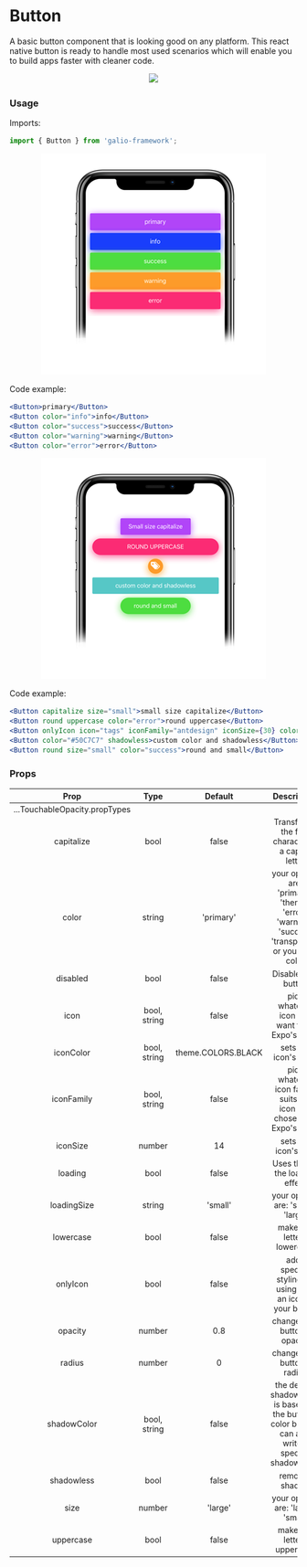 # Button
A basic button component that is looking good on any platform. This react native button is ready to handle most used scenarios which will enable you to build apps faster with cleaner code.

<p align="center">
 <img src="https://i.imgur.com/JjkraTc.png" />
</p>

### Usage
Imports:
```js
import { Button } from 'galio-framework';
```

<p align="center">
  <img src="../assets/buttons_simple.png" alt="Buttons simple example react native"/>
</p>

Code example:
```jsx
<Button>primary</Button>
<Button color="info">info</Button>
<Button color="success">success</Button>
<Button color="warning">warning</Button>
<Button color="error">error</Button>
```
<p align="center">
  <img src="../assets/buttons_advanced.png" alt="Buttons advanced example react native" />
</p>

Code example:
```jsx
<Button capitalize size="small">small size capitalize</Button>
<Button round uppercase color="error">round uppercase</Button>
<Button onlyIcon icon="tags" iconFamily="antdesign" iconSize={30} color="warning" iconColor="#fff" style={{ width: 40, height: 40 }}>warning</Button>
<Button color="#50C7C7" shadowless>custom color and shadowless</Button>
<Button round size="small" color="success">round and small</Button>
```

### Props

|              Prop             |     Type     |       Default      |                                              Description                                             |
|:-----------------------------:|:------------:|:------------------:|:----------------------------------------------------------------------------------------------------:|
| ...TouchableOpacity.propTypes |              |                    |                                                                                                      |
| capitalize                    |     bool     |        false       | Transforms the first character in a capital letter                                                   |
| color                         |    string    |      'primary'     |  your options are: 'primary', 'theme', 'error', 'warning', 'succes', 'transparent' or your own color |
| disabled                      |     bool     |        false       |                                          Disables the button                                         |
| icon                          | bool, string |        false       |                             pick whatever icon you want from Expo's icons                            |
| iconColor                     | bool, string | theme.COLORS.BLACK | sets the icon's color                                                                                |
| iconFamily                    | bool, string |        false       | pick whatever icon family suits the icon you chose from Expo's icons                                 |
| iconSize                      |    number    |         14         |                                         sets the icon's size                                         |
| loading                       |     bool     |        false       |                         Uses the <ActivityIndicator /> for the loading effect                        |
| loadingSize                   |    string    |       'small'      |                                  your options are: 'small', 'large'                                  |
| lowercase                     |     bool     |        false       | makes all letters lowercase                                                                          |
| onlyIcon                      |     bool     |        false       | adds specific styling for using only an icon in your button                                          |
| opacity                       |    number    |         0.8        | changes the button's opacity                                                                         |
| radius                        |    number    |          0         | changes the button's radius                                                                          |
| shadowColor                   | bool, string |        false       | the default shadowColor is based on the button's color but you can also write a specific shadowColor |
| shadowless                    |     bool     |        false       | removes shadow                                                                                       |
| size                          |    number    |       'large'      | your options are: 'large', 'small'                                                                   |
| uppercase                     |     bool     |        false       | makes all letters uppercase                                                                          |
